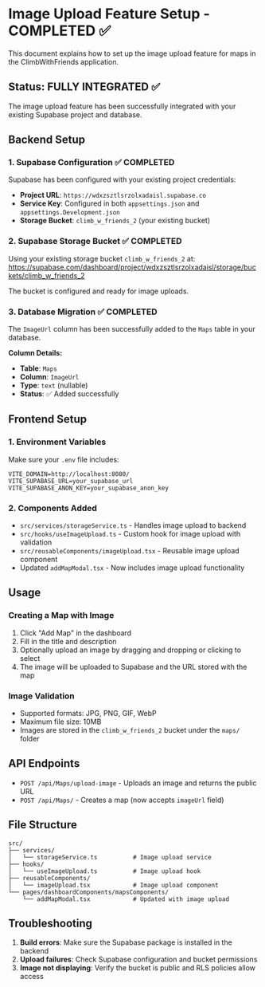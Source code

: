 # Image Upload Feature Setup - COMPLETED ✅

This document explains how to set up the image upload feature for maps in the ClimbWithFriends application.

## Status: FULLY INTEGRATED ✅

The image upload feature has been successfully integrated with your existing Supabase project and database.

## Backend Setup

### 1. Supabase Configuration ✅ COMPLETED

Supabase has been configured with your existing project credentials:

- **Project URL**: `https://wdxzsztlsrzolxadaisl.supabase.co`
- **Service Key**: Configured in both `appsettings.json` and `appsettings.Development.json`
- **Storage Bucket**: `climb_w_friends_2` (your existing bucket)

### 2. Supabase Storage Bucket ✅ COMPLETED

Using your existing storage bucket `climb_w_friends_2` at:
https://supabase.com/dashboard/project/wdxzsztlsrzolxadaisl/storage/buckets/climb_w_friends_2

The bucket is configured and ready for image uploads.

### 3. Database Migration ✅ COMPLETED

The `ImageUrl` column has been successfully added to the `Maps` table in your database.

**Column Details:**
- **Table**: `Maps`
- **Column**: `ImageUrl`
- **Type**: `text` (nullable)
- **Status**: ✅ Added successfully

## Frontend Setup

### 1. Environment Variables

Make sure your `.env` file includes:

```
VITE_DOMAIN=http://localhost:8080/
VITE_SUPABASE_URL=your_supabase_url
VITE_SUPABASE_ANON_KEY=your_supabase_anon_key
```

### 2. Components Added

- `src/services/storageService.ts` - Handles image upload to backend
- `src/hooks/useImageUpload.ts` - Custom hook for image upload with validation
- `src/reusableComponents/imageUpload.tsx` - Reusable image upload component
- Updated `addMapModal.tsx` - Now includes image upload functionality

## Usage

### Creating a Map with Image

1. Click "Add Map" in the dashboard
2. Fill in the title and description
3. Optionally upload an image by dragging and dropping or clicking to select
4. The image will be uploaded to Supabase and the URL stored with the map

### Image Validation

- Supported formats: JPG, PNG, GIF, WebP
- Maximum file size: 10MB
- Images are stored in the `climb_w_friends_2` bucket under the `maps/` folder

## API Endpoints

- `POST /api/Maps/upload-image` - Uploads an image and returns the public URL
- `POST /api/Maps/` - Creates a map (now accepts `imageUrl` field)

## File Structure

```
src/
├── services/
│   └── storageService.ts          # Image upload service
├── hooks/
│   └── useImageUpload.ts          # Image upload hook
├── reusableComponents/
│   └── imageUpload.tsx            # Image upload component
└── pages/dashboardComponents/mapsComponents/
    └── addMapModal.tsx            # Updated with image upload
```

## Troubleshooting

1. **Build errors**: Make sure the Supabase package is installed in the backend
2. **Upload failures**: Check Supabase configuration and bucket permissions
3. **Image not displaying**: Verify the bucket is public and RLS policies allow access 
